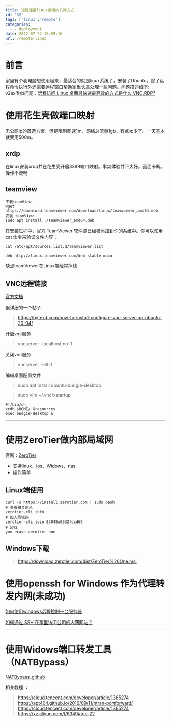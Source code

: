 ```yaml
---
title: 远程连接linux桌面的几种方式
id: '32'
tags: ['linux','remote']
categories:
  - - deployment
date: 2022-07-22 15:59:16
url: /remote-linux
---
```

# 前言
家里有个老电脑想使用起来，最适合的就是linux系统了，安装了Ubuntu。除了远程命令执行外还需要远程窗口帮助家里长辈处理一些问题。问题描述如下:  
v2ex类似问题：[远程访问 Linux 桌面最快速最高效的方式是什么 VNC,RDP?](https://v2ex.com/t/462243)
# 使用花生壳做端口映射
无公网ip的首选方案，但是限制网速1m，网络总流量1gb。有点太少了。一天基本就要用500m。
## xrdp
在linux安装xrdp并在花生壳开启3389端口映射。事实体验并不太好。画面卡断。操作不流畅
## teamview
```shell
下载teamView
wget https://download.teamviewer.com/download/linux/teamviewer_amd64.deb
安装 teamView
sudo apt install ./teamviewer_amd64.deb
``` 
在安装过程中，官方 TeamViewer 软件源已经被添加到你的系统中。你可以使用 cat 命令来验证文件内容：
``` 
cat /etc/apt/sources.list.d/teamviewer.list

deb http://linux.teamviewer.com/deb stable main
```
缺点teamViewer在Linux端经常掉线
## VNC远程链接
[官方文档](https://help.realvnc.com/hc/en-us/articles/360002253198-Installing-and-Removing-VNC-Connect#downloading-vnc-server-0-20)  

很详细的一个帖子
> https://bytexd.com/how-to-install-configure-vnc-server-on-ubuntu-20-04/

开启vnc服务
> vncserver -localhost no :1  

关闭vnc服务
> vncserver -kill :1

编辑桌面配置文件

> sudo apt install ubuntu-budgie-desktop

> sudo vim ~/.vnc/xstartup

```
#!/bin/sh
xrdb $HOME/.Xresources
exec budgie-desktop &
```

--- 

# 使用ZeroTier做内部局域网

官网：[ZeroTier](https://announce.zerotier.com/en)
- 支持linux、ios、Widows、nas
- 操作简单

## Linux端使用

```shell 
curl -s https://install.zerotier.com | sudo bash
# 查看相关信息
zerotier-cli info
# 加入局域网
zerotier-cli join 83048a0632fdcd69
# 卸载
yum erase zerotier-one
```
## Windows下载

> https://download.zerotier.com/dist/ZeroTier%20One.msi	

# 使用openssh for Windows 作为代理转发内网(未成功)

[如何使用windows远程控制一台服务器](https://cloud.tencent.com/developer/article/1420930)

[如何通过 SSH 在家里访问公司的内网网站？](https://www.v2ex.com/t/493717)

--- 

# 使用Widows端口转发工具（NATBypass）

[NATBypass_github](https://github.com/cw1997/NATBypass)

相关教程 ：  
> https://cloud.tencent.com/developer/article/1365274
https://apt404.github.io/2016/09/11/htran-portforward/
https://cloud.tencent.com/developer/article/1365274  
https://xz.aliyun.com/t/6349#toc-22

